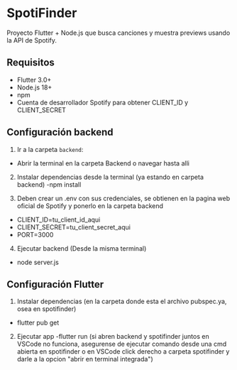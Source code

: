 # SpotiFinder

Proyecto Flutter + Node.js que busca canciones y muestra previews usando la API de Spotify.

## Requisitos

- Flutter 3.0+  
- Node.js 18+  
- npm  
- Cuenta de desarrollador Spotify para obtener CLIENT_ID y CLIENT_SECRET

## Configuración backend

1. Ir a la carpeta `backend`:

- Abrir la terminal en la carpeta Backend o navegar hasta alli 

2. Instalar dependencias desde la terminal (ya estando en carpeta backend)
-npm install

3. Deben crear un .env con sus credenciales, se obtienen en la pagina web oficial de Spotify y ponerlo en la carpeta backend
- CLIENT_ID=tu_client_id_aqui
- CLIENT_SECRET=tu_client_secret_aqui
- PORT=3000

4. Ejecutar backend (Desde la misma terminal)
- node server.js

## Configuración Flutter

1. Instalar dependencias (en la carpeta donde esta el archivo pubspec.ya, osea en spotifinder)
- flutter pub get

2. Ejecutar app
-flutter run 
(si abren backend y spotifinder juntos en VSCode no funciona, asegurense de ejecutar comando desde una cmd abierta en spotifinder o en VSCode click derecho a carpeta spotifinder y darle a la opcion "abrir en terminal integrada")
